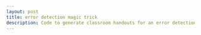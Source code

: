 ```yaml
---
layout: post
title: error detection magic trick
description: Code to generate classroom handouts for an error detection lesson.
---
```


